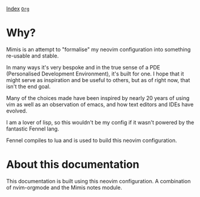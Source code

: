 [Index](../docs/index.html) [`Org`](../docs/index.org)

# Why?

Mimis is an attempt to \"formalise\" my neovim configuration into
something re-usable and stable.

In many ways it\'s very bespoke and in the true sense of a PDE
(Personalised Development Environment), it\'s built for one. I hope that
it might serve as inspiration and be useful to others, but as of right
now, that isn\'t the end goal.

Many of the choices made have been inspired by nearly 20 years of using
vim as well as an observation of emacs, and how text editors and IDEs
have evolved.

I am a lover of lisp, so this wouldn\'t be my config if it wasn\'t
powered by the fantastic Fennel lang.

Fennel compiles to lua and is used to build this neovim configuration.

# About this documentation

This documentation is built using this neovim configuration. A
combination of nvim-orgmode and the Mimis notes module.
